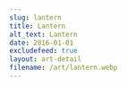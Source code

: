 ```yaml
---
slug: lantern
title: Lantern
alt_text: Lantern
date: 2016-01-01
excludefeed: true
layout: art-detail
filename: /art/lantern.webp
---
```

